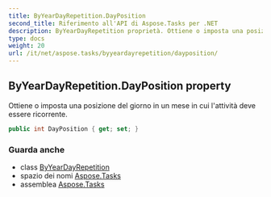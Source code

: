 ```yaml
---
title: ByYearDayRepetition.DayPosition
second_title: Riferimento all'API di Aspose.Tasks per .NET
description: ByYearDayRepetition proprietà. Ottiene o imposta una posizione del giorno in un mese in cui lattività deve essere ricorrente.
type: docs
weight: 20
url: /it/net/aspose.tasks/byyeardayrepetition/dayposition/
---
```

## ByYearDayRepetition.DayPosition property

Ottiene o imposta una posizione del giorno in un mese in cui l'attività deve essere ricorrente.

```csharp
public int DayPosition { get; set; }
```

### Guarda anche

* class [ByYearDayRepetition](../)
* spazio dei nomi [Aspose.Tasks](../../byyeardayrepetition/)
* assemblea [Aspose.Tasks](../../../)


